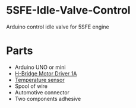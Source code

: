 # 5SFE-Idle-Valve-Control
Arduino control idle valve for 5SFE engine

# Parts
- Arduino UNO or mini
- [H-Bridge Motor Driver 1A](https://www.sparkfun.com/products/315)
- [Temperature sensor](https://www.sparkfun.com/products/14049)
- Spool of wire
- Automotive connector
- Two components adhesive
